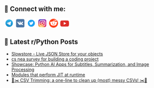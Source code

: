 ## 🔎 Connect with me:
[<img src="https://github.com/bullbesh/bullbesh/blob/main/images/Telegram.png" width="32" height="32" />](https://t.me/bullbesh)
[<img src="https://github.com/bullbesh/bullbesh/blob/main/images/VK.png" width="32" height="32" />](https://vk.com/bullbesh)
[<img src="https://github.com/bullbesh/bullbesh/blob/main/images/Twitter.png" width="32" height="32" />](https://twitter.com/bullbesh1)
[<img src="https://github.com/bullbesh/bullbesh/blob/main/images/Instagram.png" width="32" height="32" />](https://www.instagram.com/bullbesh)
[<img src="https://github.com/bullbesh/bullbesh/blob/main/images/Reddit.png" width="32" height="32" />](https://www.reddit.com/user/bullbesh)
[<img src="https://github.com/bullbesh/bullbesh/blob/main/images/YouTube.png" width="32" height="32" />](https://www.youtube.com/channel/UCtfjRs6uzgq5mfm8S06WTcg)

## 📕 Latest r/Python Posts
<!-- BLOG-POST-LIST:START -->
- [Slowstore - Live JSON Store for your objects](https://www.reddit.com/r/Python/comments/1f2lf7n/slowstore_live_json_store_for_your_objects/)
- [cs nea survey for building a coding project](https://www.reddit.com/r/Python/comments/1f2f54h/cs_nea_survey_for_building_a_coding_project/)
- [Showcase: Python AI Apps for Subtitles, Summarization, and Image Processing](https://www.reddit.com/r/Python/comments/1f2d7u9/showcase_python_ai_apps_for_subtitles/)
- [Modules that perform JIT at runtime](https://www.reddit.com/r/Python/comments/1f2csus/modules_that_perform_jit_at_runtime/)
- [🐍✂️ CSV Trimming: a one-line to clean up &lpar;most&rpar; messy CSVs! ✂️🐍](https://www.reddit.com/r/Python/comments/1f2bwx5/csv_trimming_a_oneline_to_clean_up_most_messy_csvs/)
<!-- BLOG-POST-LIST:END -->
